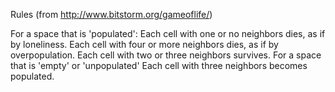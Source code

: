 Rules (from http://www.bitstorm.org/gameoflife/)

For a space that is 'populated':
    Each cell with one or no neighbors dies, as if by loneliness. 
    Each cell with four or more neighbors dies, as if by overpopulation. 
    Each cell with two or three neighbors survives. 
For a space that is 'empty' or 'unpopulated'
    Each cell with three neighbors becomes populated. 

